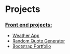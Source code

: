# Projects

### [Front end projects:](https://carlyminjoy.github.io/frontend_projects)
  * [Weather App](https://carlyminjoy.github.io/frontend_projects/weather_app)
  * [Random Quote Generator](https://carlyminjoy.github.io/frontend_projects/random_quote_generator)
  * [Bootstrap Portfolio](https://carlyminjoy.github.io/frontend_projects/bootstrap_portfolio)
